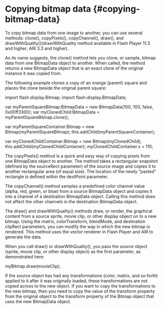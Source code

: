 # Copying bitmap data {#copying-bitmap-data}

To copy bitmap data from one image to another, you can use several methods: clone(), copyPixels(), copyChannel(), draw(), and drawWithQuality()(drawWithQuality method available in Flash Player 11.3 and higher; AIR 3.3 and higher).

As its name suggests, the clone() method lets you clone, or sample, bitmap data from one BitmapData object to another. When called, the method returns a new BitmapData object that is an exact clone of the original instance it was copied from.

The following example clones a copy of an orange (parent) square and places the clone beside the original parent square:

import flash.display.Bitmap; import flash.display.BitmapData;

var myParentSquareBitmap:BitmapData = new BitmapData(100, 100, false, 0x00ff3300); var myClonedChild:BitmapData = myParentSquareBitmap.clone();

var myParentSquareContainer:Bitmap = new Bitmap(myParentSquareBitmap); this.addChild(myParentSquareContainer);

var myClonedChildContainer:Bitmap = new Bitmap(myClonedChild); this.addChild(myClonedChildContainer); myClonedChildContainer.x = 110;

The copyPixels() method is a quick and easy way of copying pixels from one BitmapData object to another. The method takes a rectangular snapshot (defined by the sourceRect parameter) of the source image and copies it to another rectangular area (of equal size). The location of the newly “pasted” rectangle is defined within the destPoint parameter.

The copyChannel() method samples a predefined color channel value (alpha, red, green, or blue) from a source BitmapData object and copies it into a channel of a destination BitmapData object. Calling this method does not affect the other channels in the destination BitmapData object.

The draw() and drawWithQuality() methods draw, or render, the graphical content from a source sprite, movie clip, or other display object on to a new bitmap. Using the matrix, colorTransform, blendMode, and destination clipRect parameters, you can modify the way in which the new bitmap is rendered. This method uses the vector renderer in Flash Player and AIR to generate the data.

When you call draw() or drawWithQuality(), you pass the source object (sprite, movie clip, or other display object) as the first parameter, as demonstrated here:

myBitmap.draw(movieClip);

If the source object has had any transformations (color, matrix, and so forth) applied to it after it was originally loaded, these transformations are not copied across to the new object. If you want to copy the transformations to the new bitmap, then you need to copy the value of the transform property from the original object to the transform property of the Bitmap object that uses the new BitmapData object.